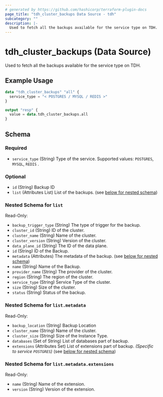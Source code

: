 ```yaml
---
# generated by https://github.com/hashicorp/terraform-plugin-docs
page_title: "tdh_cluster_backups Data Source - tdh"
subcategory: ""
description: |-
  Used to fetch all the backups available for the service type on TDH.
---
```


# tdh_cluster_backups (Data Source)

Used to fetch all the backups available for the service type on TDH.

## Example Usage

```terraform
data "tdh_cluster_backups" "all" {
  service_type = "< POSTGRES / MYSQL / REDIS >"
}

output "resp" {
  value = data.tdh_cluster_backups.all
}
```

<!-- schema generated by tfplugindocs -->
## Schema

### Required

- `service_type` (String) Type of the service. Supported values: `POSTGRES`, `MYSQL`, `REDIS` .

### Optional

- `id` (String) Backup ID
- `list` (Attributes List) List of the backups. (see [below for nested schema](#nestedatt--list))

<a id="nestedatt--list"></a>
### Nested Schema for `list`

Read-Only:

- `backup_trigger_type` (String) The type of trigger for the backup.
- `cluster_id` (String) ID of the cluster.
- `cluster_name` (String) Name of the cluster.
- `cluster_version` (String) Version of the cluster.
- `data_plane_id` (String) The ID of the data plane.
- `id` (String) ID of the Backup.
- `metadata` (Attributes) The metadata of the backup. (see [below for nested schema](#nestedatt--list--metadata))
- `name` (String) Name of the Backup.
- `provider_name` (String) The provider of the cluster.
- `region` (String) The region of the cluster.
- `service_type` (String) Service Type of the cluster.
- `size` (String) Size of the cluster.
- `status` (String) Status of the backup.

<a id="nestedatt--list--metadata"></a>
### Nested Schema for `list.metadata`

Read-Only:

- `backup_location` (String) Backup Location
- `cluster_name` (String) Name of the cluster.
- `cluster_size` (String) Size of the Instance Type.
- `databases` (Set of String) List of databases part of backup.
- `extensions` (Attributes Set) List of extensions part of backup. *(Specific to service `POSTGRES`)* (see [below for nested schema](#nestedatt--list--metadata--extensions))

<a id="nestedatt--list--metadata--extensions"></a>
### Nested Schema for `list.metadata.extensions`

Read-Only:

- `name` (String) Name of the extension.
- `version` (String) Version of the extension.


